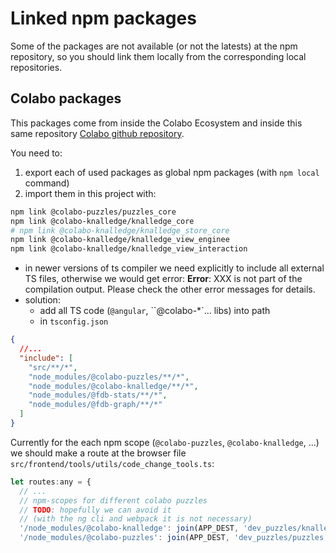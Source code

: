 # Linked npm packages

Some of the packages are not available (or not the latests) at the npm repository, so you should link them locally from the corresponding local repositories.

## Colabo packages

This packages come from inside the Colabo Ecosystem and inside this same repository [Colabo github repository](https://github.com/cha-os/knalledge).

You need to:

1. export each of used packages as global npm packages (with `npm local` command)
2. import them in this project with:

```sh
npm link @colabo-puzzles/puzzles_core
npm link @colabo-knalledge/knalledge_core
# npm link @colabo-knalledge/knalledge_store_core
npm link @colabo-knalledge/knalledge_view_enginee
npm link @colabo-knalledge/knalledge_view_interaction
```

+ in newer versions of ts compiler we need explicitly to include all external TS files, otherwise we would get error: **Error**: XXX is not part of the compilation output. Please check the other error messages for details.
+ solution:
  - add all TS code (`@angular`, ``@colabo-*`... libs) into path
  - in `tsconfig.json`

```json
{
  //...
  "include": [
    "src/**/*",
    "node_modules/@colabo-puzzles/**/*",
    "node_modules/@colabo-knalledge/**/*",
    "node_modules/@fdb-stats/**/*",
    "node_modules/@fdb-graph/**/*"
  ]
}
```


Currently for the each npm scope (`@colabo-puzzles`, `@colabo-knalledge`, ...) we should make a route at the browser file `src/frontend/tools/utils/code_change_tools.ts`:

```js
let routes:any = {
  // ...
  // npm-scopes for different colabo puzzles
  // TODO: hopefully we can avoid it
  // (with the ng cli and webpack it is not necessary)
  '/node_modules/@colabo-knalledge': join(APP_DEST, 'dev_puzzles/knalledge'),
  '/node_modules/@colabo-puzzles': join(APP_DEST, 'dev_puzzles/puzzles'),
```
